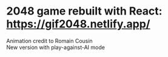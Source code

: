 # 2048 game rebuilt with React: https://gif2048.netlify.app/  
Animation credit to Romain Cousin  
New version with play-against-AI mode
